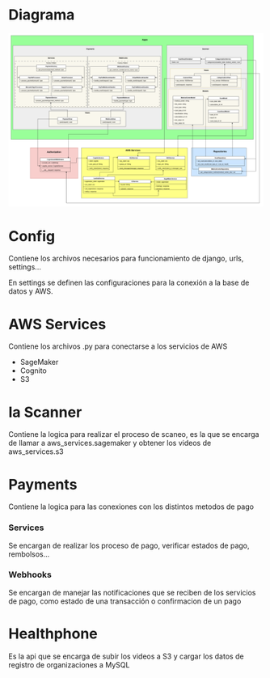 # Diagrama


![alt text](diagrama.png)



# Config

Contiene los archivos necesarios para funcionamiento de django, urls, settings...

En settings se definen las configuraciones para la conexión a la base de datos y AWS.


# AWS Services

Contiene los archivos .py para conectarse a los servicios de AWS
- SageMaker
- Cognito
- S3

# Ia Scanner

Contiene la logica para realizar el proceso de scaneo, es la que se encarga de llamar a aws_services.sagemaker y obtener los videos de aws_services.s3

# Payments

Contiene la logica para las conexiones con los distintos metodos de pago

### Services

Se encargan de realizar los proceso de pago, verificar estados de pago, rembolsos...

### Webhooks

Se encargan de manejar las notificaciones que se reciben de los servicios de pago, como estado de una transacción o confirmacion de un pago


# Healthphone

Es la api que se encarga de subir los videos a S3 y cargar los datos de registro de organizaciones a MySQL
